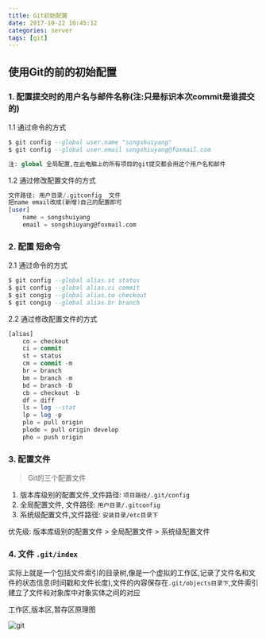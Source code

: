 ```yaml
---
title: Git初始配置
date: 2017-10-22 10:45:12
categories: server
tags: [git] 
---
```

## 使用Git的前的初始配置

### 1. 配置提交时的用户名与邮件名称(注:只是标识本次commit是谁提交的)
1.1 通过命令的方式
```sql
$ git config --global user.name "songshuiyang"
$ git config --global user.email songshiuyang@foxmail.com

注: global 全局配置,在此电脑上的所有项目的git提交都会用这个用户名和邮件
```
1.2 通过修改配置文件的方式

```sql
文件路径: 用户目录/.gitconfig  文件
把name email改成(新增)自己的配置即可
[user]
	name = songshuiyang
	email = songshiuyang@foxmail.com
```
### 2. 配置 短命令
2.1 通过命令的方式
```sql
$ git config --global alias.st status
$ git config --global alias.ci commit
$ git congig --global alias.co checkout
$ git congig --global alias.br branch
```
2.2 通过修改配置文件的方式
```sql
[alias]
    co = checkout
    ci = commit
    st = status
    cm = commit -m
    br = branch
    bm = branch -m
    bd = branch -D
    cb = checkout -b
    df = diff
    ls = log --stat
    lp = log -p
    plo = pull origin
    plode = pull origin develop
    pho = push origin
```
### 3. 配置文件
>Git的三个配置文件
1. 版本库级别的配置文件,文件路径: `项目路径/.git/config`
2. 全局配置文件, 文件路径: `用户目录/.gitconfig` 
3. 系统级配置文件,文件路径: `安装目录/etc目录下`

优先级: 版本库级别的配置文件 >  全局配置文件  > 系统级配置文件

### 4. 文件 `.git/index `

实际上就是一个包括文件索引的目录树,像是一个虚拟的工作区,记录了文件名和文件的状态信息(时间戳和文件长度),文件的内容保存在`.git/objects目录下`,文件索引建立了文件和对象库中对象实体之间的对应

工作区,版本区,暂存区原理图

![git](/images/server/git/git-image.jpg)



